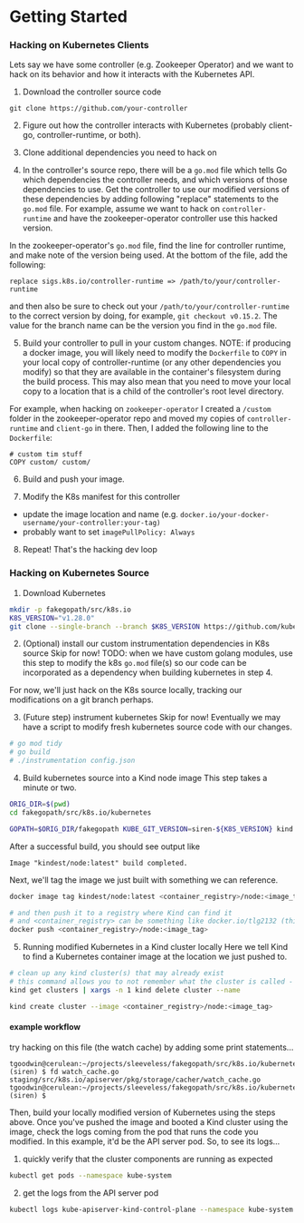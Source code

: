 # Getting Started

### Hacking on Kubernetes Clients
Lets say we have some controller (e.g. Zookeeper Operator) and we want to hack on its behavior and how it interacts with the Kubernetes API.
1. Download the controller source code
```
git clone https://github.com/your-controller
```

2. Figure out how the controller interacts with Kubernetes (probably client-go, controller-runtime, or both).

3. Clone additional dependencies you need to hack on

4. In the controller's source repo, there will be a `go.mod` file which tells Go which dependencies the controller needs, and which versions of those dependencies to use. Get the controller to use our modified versions of these dependencies by adding following "replace" statements to the `go.mod` file. For example, assume we want to hack on `controller-runtime` and have the zookeeper-operator controller use this hacked version.

In the zookeeper-operator's `go.mod` file, find the line for controller runtime, and make note of the version being used. At the bottom of the file, add the following:
```
replace sigs.k8s.io/controller-runtime => /path/to/your/controller-runtime
```
and then also be sure to check out your `/path/to/your/controller-runtime` to the correct version by doing, for example, `git checkout v0.15.2`. The value for the branch name can be the version you find in the `go.mod` file.

5. Build your controller to pull in your custom changes.
NOTE: if producing a docker image, you will likely need to modify the `Dockerfile` to `COPY` in your local copy of controller-runtime (or any other dependencies you modify) so that they are available in the container's filesystem during the build process. This may also mean that you need to move your local copy to a location that is a child of the controller's root level directory.

For example, when hacking on `zookeeper-operator` I created a `/custom` folder in the zookeeper-operator repo and moved my copies of `controller-runtime` and `client-go` in there. Then, I added the following line to the `Dockerfile`:
```
# custom tim stuff
COPY custom/ custom/
```
6. Build and push your image.

7. Modify the K8s manifest for this controller
- update the image location and name (e.g. `docker.io/your-docker-username/your-controller:your-tag)`
- probably want to set `imagePullPolicy: Always`

8. Repeat! That's the hacking dev loop

### Hacking on Kubernetes Source
1. Download Kubernetes
```bash
mkdir -p fakegopath/src/k8s.io
K8S_VERSION="v1.28.0"
git clone --single-branch --branch $K8S_VERSION https://github.com/kubernetes/kubernetes/git fakegopath/src/k8s.io/kubernetes >> /dev/null
```

2. (Optional) install our custom instrumentation dependencies in K8s source
Skip for now!
TODO: when we have custom golang modules, use this step to modify the k8s `go.mod` file(s)
so our code can be incorporated as a dependency when building kubernetes in step 4.

For now, we'll just hack on the K8s source locally, tracking our modifications on a git branch perhaps.

3. (Future step) instrument kubernetes
Skip for now!
Eventually we may have a script to modify fresh kubernetes source code with our changes.
```bash
# go mod tidy
# go build
# ./instrumentation config.json
```

4. Build kubernetes source into a Kind node image
This step takes a minute or two.
```bash
ORIG_DIR=$(pwd)
cd fakegopath/src/k8s.io/kubernetes

GOPATH=$ORIG_DIR/fakegopath KUBE_GIT_VERSION=siren-${K8S_VERSION} kind build node-image
```

After a successful build, you should see output like
```
Image "kindest/node:latest" build completed.
```
Next, we'll tag the image we just built with something we can reference.

```bash
docker image tag kindest/node:latest <container_registry>/node:<image_tag>

# and then push it to a registry where Kind can find it
# and <container_registry> can be something like docker.io/tlg2132 (this is my docker username)
docker push <container_registry>/node:<image_tag>
```

5. Running modified Kubernetes in a Kind cluster locally
Here we tell Kind to find a Kubernetes container image at the location we just pushed to.
```bash
# clean up any kind cluster(s) that may already exist
# this command allows you to not remember what the cluster is called - it'll just delete whatever's there.
kind get clusters | xargs -n 1 kind delete cluster --name

kind create cluster --image <container_registry>/node:<image_tag>
```


#### example workflow
try hacking on this file (the watch cache) by adding some print statements...
```
tgoodwin@cerulean:~/projects/sleeveless/fakegopath/src/k8s.io/kubernetes (siren) $ fd watch_cache.go
staging/src/k8s.io/apiserver/pkg/storage/cacher/watch_cache.go
tgoodwin@cerulean:~/projects/sleeveless/fakegopath/src/k8s.io/kubernetes (siren) $
```

Then, build your locally modified version of Kubernetes using the steps above.
Once you've pushed the image and booted a Kind cluster using the image, check the logs coming from the pod that runs the code you modified.
In this example, it'd be the API server pod. So, to see its logs...

1. quickly verify that the cluster components are running as expected
```bash
kubectl get pods --namespace kube-system
```

2. get the logs from the API server pod
```bash
kubectl logs kube-apiserver-kind-control-plane --namespace kube-system -f
```

